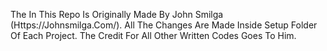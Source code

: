 The In This Repo Is Originally Made By John Smilga (Https://Johnsmilga.Com/). All The Changes Are Made Inside Setup Folder Of Each Project. The Credit For All Other Written Codes Goes To Him.  

